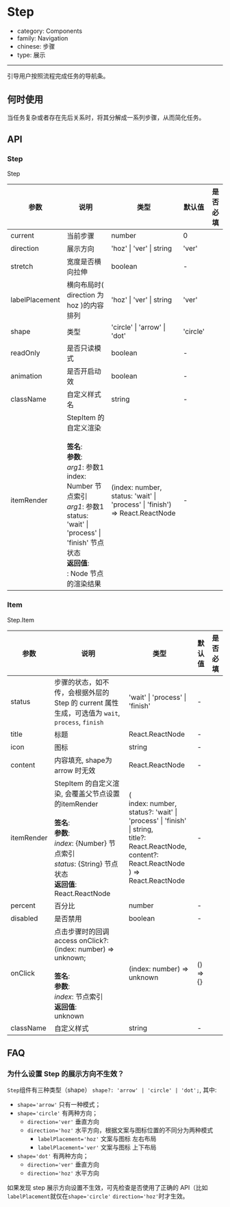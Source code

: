 # Step

-   category: Components
-   family: Navigation
-   chinese: 步骤
-   type: 展示

---

引导用户按照流程完成任务的导航条。

## 何时使用

当任务复杂或者存在先后关系时，将其分解成一系列步骤，从而简化任务。

## API

### Step

Step

| 参数           | 说明                                                                                                                                                                                                         | 类型                                                                        | 默认值   | 是否必填 |
| -------------- | ------------------------------------------------------------------------------------------------------------------------------------------------------------------------------------------------------------ | --------------------------------------------------------------------------- | -------- | -------- |
| current        | 当前步骤                                                                                                                                                                                                     | number                                                                      | 0        |          |
| direction      | 展示方向                                                                                                                                                                                                     | 'hoz' \| 'ver' \| string                                                    | 'ver'    |          |
| stretch        | 宽度是否横向拉伸                                                                                                                                                                                             | boolean                                                                     | -        |          |
| labelPlacement | 横向布局时( direction 为 hoz )的内容排列                                                                                                                                                                     | 'hoz' \| 'ver' \| string                                                    | 'ver'    |          |
| shape          | 类型                                                                                                                                                                                                         | 'circle' \| 'arrow' \| 'dot'                                                | 'circle' |          |
| readOnly       | 是否只读模式                                                                                                                                                                                                 | boolean                                                                     | -        |          |
| animation      | 是否开启动效                                                                                                                                                                                                 | boolean                                                                     | -        |          |
| className      | 自定义样式名                                                                                                                                                                                                 | string                                                                      | -        |          |
| itemRender     | StepItem 的自定义渲染<br/><br/>**签名**:<br/>**参数**:<br/>_arg1_: 参数1 index: Number 节点索引<br/>_arg1_: 参数1 status: 'wait' \| 'process' \| 'finish' 节点状态<br/>**返回值**:<br/>: Node 节点的渲染结果 | (index: number, status: 'wait' \| 'process' \| 'finish') => React.ReactNode | -        |          |

### Item

Step.Item

| 参数       | 说明                                                                                                                                                                                        | 类型                                                                                                                                                                  | 默认值      | 是否必填 |
| ---------- | ------------------------------------------------------------------------------------------------------------------------------------------------------------------------------------------- | --------------------------------------------------------------------------------------------------------------------------------------------------------------------- | ----------- | -------- |
| status     | 步骤的状态，如不传，会根据外层的 Step 的 current 属性生成，可选值为 `wait`, `process`, `finish`                                                                                             | 'wait' \| 'process' \| 'finish'                                                                                                                                       | -           |          |
| title      | 标题                                                                                                                                                                                        | React.ReactNode                                                                                                                                                       | -           |          |
| icon       | 图标                                                                                                                                                                                        | string                                                                                                                                                                | -           |          |
| content    | 内容填充, shape为 arrow 时无效                                                                                                                                                              | React.ReactNode                                                                                                                                                       | -           |          |
| itemRender | StepItem 的自定义渲染, 会覆盖父节点设置的itemRender<br/><br/>**签名**:<br/>**参数**:<br/>_index_: \{Number\} 节点索引<br/>_status_: \{String\} 节点状态<br/>**返回值**:<br/>React.ReactNode | (<br/> index: number,<br/> status?: 'wait' \| 'process' \| 'finish' \| string,<br/> title?: React.ReactNode,<br/> content?: React.ReactNode<br/> ) => React.ReactNode | -           |          |
| percent    | 百分比                                                                                                                                                                                      | number                                                                                                                                                                | -           |          |
| disabled   | 是否禁用                                                                                                                                                                                    | boolean                                                                                                                                                               | -           |          |
| onClick    | 点击步骤时的回调<br/>access onClick?: (index: number) =\> unknown;<br/><br/>**签名**:<br/>**参数**:<br/>_index_: 节点索引<br/>**返回值**:<br/>unknown                                       | (index: number) => unknown                                                                                                                                            | () =\> \{\} |          |
| className  | 自定义样式                                                                                                                                                                                  | string                                                                                                                                                                | -           |          |

## FAQ

### 为什么设置 Step 的展示方向不生效？

`Step`组件有三种类型（shape） `shape?: 'arrow' | 'circle' | 'dot';`, 其中:

-   `shape='arrow'` 只有一种模式；
-   `shape='circle'` 有两种方向；
    -   `direction='ver'` 垂直方向
    -   `direction='hoz'` 水平方向，根据文案与图标位置的不同分为两种模式
        -   `labelPlacement='hoz'` 文案与图标 左右布局
        -   `labelPlacement='ver'` 文案与图标 上下布局
-   `shape='dot'` 有两种方向；
    -   `direction='ver'` 垂直方向
    -   `direction='hoz'` 水平方向

如果发现 step 展示方向设置不生效，可先检查是否使用了正确的 API（比如`labelPlacement`就仅在`shape='circle'` `direction='hoz'`时才生效。
